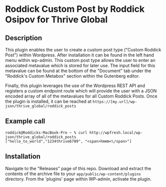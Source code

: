
# Roddick Custom Post by Roddick Osipov for Thrive Global


## Description
This plugin enables the user to create a custom post type ("Custom Roddick Post") within Wordpress. After installation it can be found in the left hand menu within wp-admin. This custom post type allows the user to enter an associated metavalue which is stored for later use. The input field for this metavalue can be found at the bottom of the "Document" tab under the "Roddick's Custom Metabox" section within the Gutenberg editor.

Finally, this plugin leverages the use of the Wordpress REST API and registers a custom endpoint route which will provide the user with a JSON encoded array of all of the metavalues for all Custom Roddick Posts. Once the plugin is installed, it can be reached at `https://[my.url]/wp-json/thrive_global/roddick_posts`

## Example call

```
roddick@Roddicks-MacBook-Pro ~ % curl http://wpfresh.local/wp-json/thrive_global/roddick_posts
["hello_to_world","1234thrive6789", "<span>hmmm<\/span>"]
```

## Installation
Navigate to the "Releases" page of this repo. Download and extract the contents of the archive file to your `app/public/wp-content/plugins` directory. From the 'plugins' page within WP-admin, activate the plugin. 
